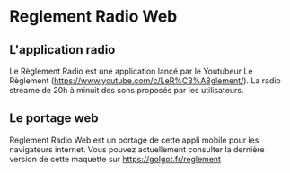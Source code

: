 # Reglement Radio Web

## L'application radio
Le Règlement Radio est une application lancé par le Youtubeur Le Règlement (https://www.youtube.com/c/LeR%C3%A8glement/).
La radio streame de 20h à minuit des sons proposés par les utilisateurs.

## Le portage web
Reglement Radio Web est un portage de cette appli mobile pour les navigateurs internet. 
Vous pouvez actuellement consulter la dernière version de cette maquette sur https://golgot.fr/reglement